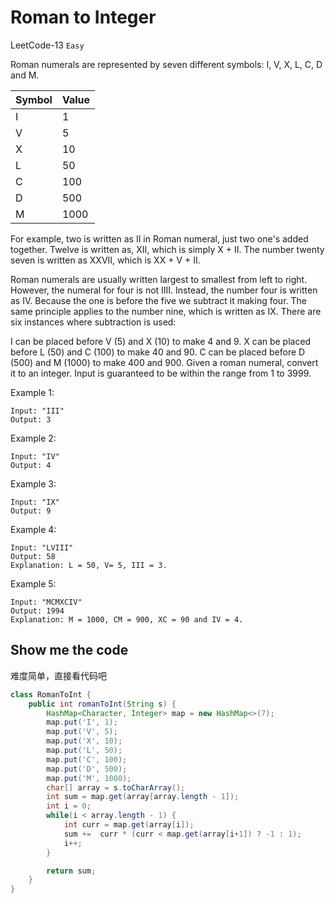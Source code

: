 # Roman to Integer

LeetCode-13 `Easy`

Roman numerals are represented by seven different symbols: I, V, X, L, C, D and M.

Symbol|Value
-|-
I|1
V|5
X|10
L|50
C|100
D|500
M|1000

For example, two is written as II in Roman numeral, just two one's added together. Twelve is written as, XII, which is simply X + II. The number twenty seven is written as XXVII, which is XX + V + II.

Roman numerals are usually written largest to smallest from left to right. However, the numeral for four is not IIII. Instead, the number four is written as IV. Because the one is before the five we subtract it making four. The same principle applies to the number nine, which is written as IX. There are six instances where subtraction is used:

I can be placed before V (5) and X (10) to make 4 and 9. 
X can be placed before L (50) and C (100) to make 40 and 90. 
C can be placed before D (500) and M (1000) to make 400 and 900.
Given a roman numeral, convert it to an integer. Input is guaranteed to be within the range from 1 to 3999.

Example 1:
```
Input: "III"
Output: 3
```

Example 2:
```
Input: "IV"
Output: 4
```

Example 3:
```
Input: "IX"
Output: 9
```

Example 4:
```
Input: "LVIII"
Output: 58
Explanation: L = 50, V= 5, III = 3.
```

Example 5:
```
Input: "MCMXCIV"
Output: 1994
Explanation: M = 1000, CM = 900, XC = 90 and IV = 4.
```

## Show me the code 
难度简单，直接看代码吧

```Java
class RomanToInt {
    public int romanToInt(String s) {
        HashMap<Character, Integer> map = new HashMap<>(7);
        map.put('I', 1);
        map.put('V', 5);
        map.put('X', 10);
        map.put('L', 50);
        map.put('C', 100);
        map.put('D', 500);
        map.put('M', 1000);
        char[] array = s.toCharArray();
        int sum = map.get(array[array.length - 1]);
        int i = 0;
        while(i < array.length - 1) {
            int curr = map.get(array[i]);
            sum +=  curr * (curr < map.get(array[i+1]) ? -1 : 1);
            i++;
        }

        return sum;
    }
}
```
